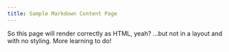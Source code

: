 ```yaml
---
title: Sample Markdown Content Page
---
```


So this page will render correctly as HTML, yeah? ...but not in a layout
and with no styling. More learning to do!
